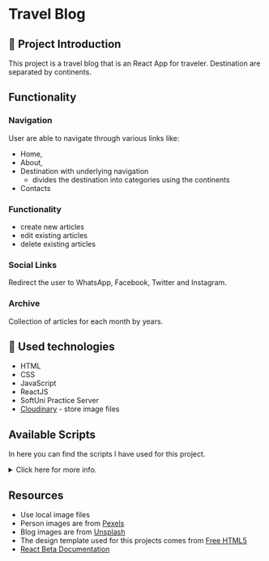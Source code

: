 # Travel Blog

## :art: Project Introduction
This project is a travel blog that is an React App for traveler. Destination are separated by continents.

## Functionality
### Navigation
User are able to navigate through various links like:
* Home, 
* About, 
* Destination with underlying navigation
    * divides the destination into categories using the continents
* Contacts

### Functionality
* create new articles
* edit existing articles
* delete existing articles

### Social Links
Redirect the user to WhatsApp, Facebook, Twitter and Instagram.

### Archive 
Collection of articles for each month by years.

## :hammer: Used technologies
* HTML
* CSS
* JavaScript 
* ReactJS
* SoftUni Practice Server 
* [Cloudinary](https://console.cloudinary.com/) - store image files

## Available Scripts
In here you can find the scripts I have used for this project.

<details>
<summary> 
    Click here for more info. 
 </summary>

### `npx create-react-app travel-blog`
This will create a React Project. You should change `my-app` with your project name.

### `cd travel-blog`
Redirects you to the project directory.

In the project directory, you can run:
### `npm start`
Runs the app in the development mode.\
Open [http://localhost:3000](http://localhost:3000) to view it in your browser.
The page will reload when you make changes.\
You may also see any lint errors in the console.

## server Available Script

### `cd server` 
Redirects you to the server directory.

###  `node server.js`
Runs starts the server.

</details>

## Resources
* Use local image files
* Person images are from [Pexels](https://www.pexels.com/)
* Blog images are from [Unsplash](https://unsplash.com/)
* The design template used for this projects comes from [Free HTML5](http://freehtml5.co/)
* [React Beta Documentation](https://beta.reactjs.org/)

